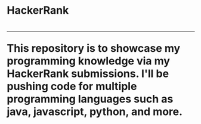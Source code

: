<h1>HackerRank<h1>
<hr>
This repository is to showcase my programming knowledge via my HackerRank submissions. I'll be pushing code for multiple programming languages such as java, javascript, python, and more.